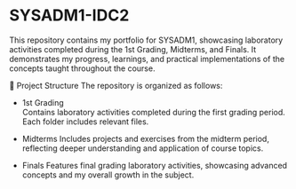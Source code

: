 # SYSADM1-IDC2
This repository contains my portfolio for SYSADM1, showcasing laboratory activities completed during the 1st Grading, Midterms, and Finals. It demonstrates my progress, learnings, and practical implementations of the concepts taught throughout the course.

📁 Project Structure
The repository is organized as follows:

- 1st Grading  
    Contains laboratory activities completed during the first grading period. Each folder includes relevant files.

- Midterms
    Includes projects and exercises from the midterm period, reflecting deeper understanding and application of course topics.

- Finals
    Features final grading laboratory activities, showcasing advanced concepts and my overall growth in the subject.

